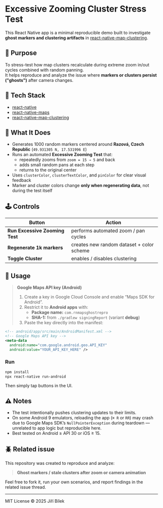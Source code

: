 # Excessive Zooming Cluster Stress Test

This React Native app is a minimal reproducible demo built to investigate **ghost markers and clustering artifacts** in [react-native-map-clustering](https://github.com/tomchentw/react-native-map-clustering).

## 🎯 Purpose

To stress-test how map clusters recalculate during extreme zoom in/out cycles combined with random panning.  
It helps reproduce and analyze the issue where **markers or clusters persist ("ghosts")** after camera changes.

## 🧩 Tech Stack

- [react-native](https://reactnative.dev/)
- [react-native-maps](https://github.com/react-native-maps/react-native-maps)
- [react-native-map-clustering](https://github.com/tomchentw/react-native-map-clustering)

## 🧪 What It Does

- Generates 1000 random markers centered around **Razová, Czech Republic** (`49.931305 N, 17.531996 E`)
- Runs an automated **Excessive Zooming Test** that:
  - repeatedly zooms from `zoom = 15 → 5` and back
  - adds small random pans at each step
  - returns to the original center
- Uses `clusterColor`, `clusterTextColor`, and `pinColor` for clear visual feedback
- Marker and cluster colors change **only when regenerating data**, not during the test itself

## 🕹️ Controls

| Button                         | Action                                    |
| ------------------------------ | ----------------------------------------- |
| **Run Excessive Zooming Test** | performs automated zoom / pan cycles      |
| **Regenerate 1k markers**      | creates new random dataset + color scheme |
| **Toggle Cluster**             | enables / disables clustering             |

## 🧭 Usage

> **Google Maps API key (Android)**
>
> 1. Create a key in Google Cloud Console and enable “Maps SDK for Android”.
> 2. Restrict it to **Android apps** with:
>    - **Package name:** `com.rnmapsghostrepro`
>    - **SHA-1:** from `./gradlew signingReport` (variant **debug**)
> 3. Paste the key directly into the manifest:

```xml
<!-- android/app/src/main/AndroidManifest.xml -->
<!-- Google Maps API key -->
<meta-data
  android:name="com.google.android.geo.API_KEY"
  android:value="YOUR_API_KEY_HERE" />
```

### Run

```bash
npm install
npx react-native run-android
```

Then simply tap buttons in the UI.

## ⚠️ Notes

- The test intentionally pushes clustering updates to their limits.
- On some Android 9 emulators, reloading the app (`⌘ R` or `RR`) may crash due to Google Maps SDK’s `NullPointerException` during teardown — unrelated to app logic but reproducible here.
- Best tested on Android ≥ API 30 or iOS ≥ 15.

## 🪲 Related issue

This repository was created to reproduce and analyze:

> **Ghost markers / stale clusters after zoom or camera animation**

Feel free to fork it, run your own scenarios, and report findings in the related issue thread.

---

MIT License © 2025 Jiří Bílek
